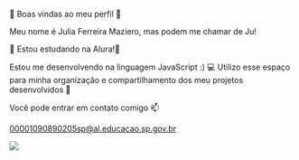 💙 Boas vindas ao meu perfil 💙

Meu nome é Julia Ferreira Maziero, mas podem me chamar de Ju!

📘 Estou estudando na Alura!📘

Estou me desenvolvendo na linguagem JavaScript :) 💻
Utilizo esse espaço para minha organização e compartilhamento dos meu projetos desenvolvidos 🌼

Você pode entrar em contato comigo 📫


00001090890205sp@al.educacao.sp.gov.br

![](link)

<!--
**JuFM07/JuFM07** is a ✨ _special_ ✨ repository because its `README.md` (this file) appears on your GitHub profile.

Here are some ideas to get you started:

- 🔭 I’m currently working on ...
- 🌱 I’m currently learning ...
- 👯 I’m looking to collaborate on ...
- 🤔 I’m looking for help with ...
- 💬 Ask me about ...
- 📫 How to reach me: ...
- 😄 Pronouns: ...
- ⚡ Fun fact: ...
-->
